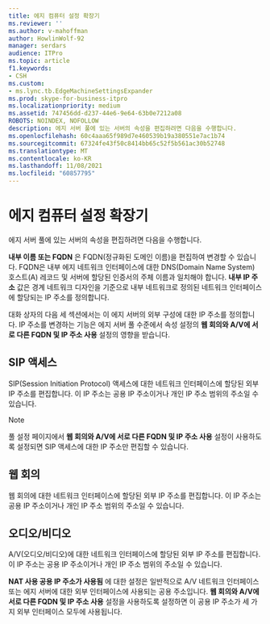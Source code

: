 ```yaml
---
title: 에지 컴퓨터 설정 확장기
ms.reviewer: ''
ms.author: v-mahoffman
author: HowlinWolf-92
manager: serdars
audience: ITPro
ms.topic: article
f1.keywords:
- CSH
ms.custom:
- ms.lync.tb.EdgeMachineSettingsExpander
ms.prod: skype-for-business-itpro
ms.localizationpriority: medium
ms.assetid: 747456dd-d237-44e6-9e64-63b0e7212a08
ROBOTS: NOINDEX, NOFOLLOW
description: 에지 서버 풀에 있는 서버의 속성을 편집하려면 다음을 수행합니다.
ms.openlocfilehash: 60c4aaa65f989d7e460539b19a380551e7ac1b74
ms.sourcegitcommit: 67324fe43f50c8414bb65c52f5b561ac30b52748
ms.translationtype: MT
ms.contentlocale: ko-KR
ms.lasthandoff: 11/08/2021
ms.locfileid: "60857795"
---
```

# <a name="edge-machine-settings-expander"></a>에지 컴퓨터 설정 확장기
 
에지 서버 풀에 있는 서버의 속성을 편집하려면 다음을 수행합니다.
  
**내부 이름 또는 FQDN** 은 FQDN(정규화된 도메인 이름)을 편집하여 변경할 수 있습니다. FQDN은 내부 에지 네트워크 인터페이스에 대한 DNS(Domain Name System) 호스트(A) 레코드 및 서버에 할당된 인증서의 주체 이름과 일치해야 합니다. **내부 IP 주소** 값은 경계 네트워크 디자인을 기준으로 내부 네트워크로 정의된 네트워크 인터페이스에 할당되는 IP 주소를 정의합니다.
  
대화 상자의 다음 세 섹션에서는 이 에지 서버의 외부 구성에 대한 IP 주소를 정의합니다. IP 주소를 변경하는 기능은 에지 서버 풀 수준에서 속성 설정의 **웹 회의와 A/V에 서로 다른 FQDN 및 IP 주소 사용** 설정의 영향을 받습니다.
  
## <a name="sip-access"></a>SIP 액세스

SIP(Session Initiation Protocol) 액세스에 대한 네트워크 인터페이스에 할당된 외부 IP 주소를 편집합니다. 이 IP 주소는 공용 IP 주소이거나 개인 IP 주소 범위의 주소일 수 있습니다.
  
> [!NOTE]
> 풀 설정 페이지에서 **웹 회의와 A/V에 서로 다른 FQDN 및 IP 주소 사용** 설정이 사용하도록 설정되면 SIP 액세스에 대한 IP 주소만 편집할 수 있습니다.
  
## <a name="web-conferencing"></a>웹 회의

웹 회의에 대한 네트워크 인터페이스에 할당된 외부 IP 주소를 편집합니다. 이 IP 주소는 공용 IP 주소이거나 개인 IP 주소 범위의 주소일 수 있습니다.
  
## <a name="audiovideo"></a>오디오/비디오

A/V(오디오/비디오)에 대한 네트워크 인터페이스에 할당된 외부 IP 주소를 편집합니다. 이 IP 주소는 공용 IP 주소이거나 개인 IP 주소 범위의 주소일 수 있습니다.
  
**NAT 사용 공용 IP 주소가 사용됨** 에 대한 설정은 일반적으로 A/V 네트워크 인터페이스 또는 에지 서버에 대한 외부 인터페이스에 사용되는 공용 주소입니다. **웹 회의와 A/V에 서로 다른 FQDN 및 IP 주소 사용** 설정을 사용하도록 설정하면 이 공용 IP 주소가 세 가지 외부 인터페이스 모두에 사용됩니다.
  

